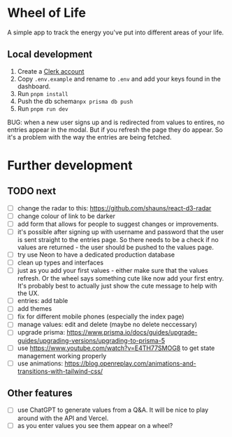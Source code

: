 # Wheel of Life
A simple app to track the energy you've put into different areas of your life.

## Local development

1. Create a [Clerk account](https://dashboard.clerk.dev/sign-up)
2. Copy `.env.example` and rename to `.env` and add your keys found in the dashboard.
3. Run `pnpm install`
4. Push the db schema`npx prisma db push`
4. Run `pnpm run dev`


BUG: when a new user signs up and is redirected from values to entires, no entries appear in the modal. But if you refresh the page they do appear. So it's a problem with the way the entries are being fetched.

# Further development

## TODO next
- [ ] change the radar to this: https://github.com/shauns/react-d3-radar
- [ ] change colour of link to be darker
- [ ] add form that allows for people to suggest changes or improvements.
- [ ] it's possible after signing up with username and password that the user is sent straight to the entries page. So there needs to be a check if no values are returned - the user should be pushed to the values page. 
- [ ] try use Neon to have a dedicated production database
- [ ] clean up types and interfaces
- [ ] just as you add your first values - either make sure that the values refresh. Or the wheel says something cute like now add your first entry. It's probably best to actually just show the cute message to help with the UX.
- [ ] entries: add table
- [ ] add themes
- [ ] fix for different mobile phones (especially the index page)
- [ ] manage values: edit and delete (maybe no delete neccessary)
- [ ] upgrade prisma: https://www.prisma.io/docs/guides/upgrade-guides/upgrading-versions/upgrading-to-prisma-5
- [ ] use https://www.youtube.com/watch?v=E4TH77SMOG8 to get state management working properly
- [ ] use animations: https://blog.openreplay.com/animations-and-transitions-with-tailwind-css/

## Other features
- [ ] use ChatGPT to generate values from a Q&A. It will be nice to play around with the API and Vercel. 
- [ ] as you enter values you see them appear on a wheel?